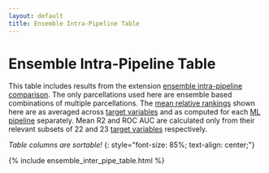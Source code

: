 ```yaml
---
layout: default
title: Ensemble Intra-Pipeline Table
---
```


# Ensemble Intra-Pipeline Table

This table includes results from the extension [ensemble intra-pipeline comparison](./ensemble_by_pipeline#intra-pipeline-comparison).
The only parcellations used here are ensemble based combinations of multiple parcellations.
The [mean relative rankings](./results_intro#mean-rank) shown here are as
averaged across [target variables](./variables.html) and as computed for each [ML pipeline](./ml_pipelines.html) separately. 
Mean R2 and ROC AUC are calculated only from their relevant subsets of 22 and 23 [target variables](./variables.html) respectively.

*Table columns are sortable!*
{: style="font-size: 85%; text-align: center;"}

{% include ensemble_inter_pipe_table.html %}